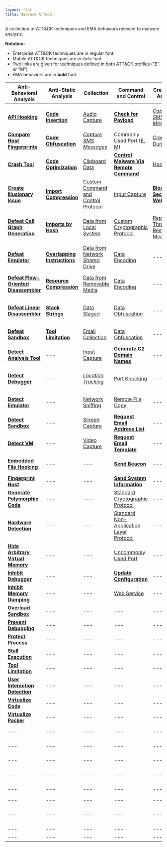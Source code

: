 ```yaml
---
layout: flat
title: Malware ATT&CK
---
```

A collection of ATT&CK techniques and EMA behaviors relevant to malware analysis.

**Notation:**
* Enterprise ATT&CK techniques are in regular font.
* Mobile ATT&CK techniques are in *italic* font.
* Two links are given for techniques defined in both ATT&CK profiles ("E" or "M")
* EMA behaviors are in **bold** font.

|Anti-Behavioral Analysis|Anti-Static Analysis|Collection|Command and Control|Credential Access|Defense Evasion|Discovery|Effects|Execution|Exfiltration|Lateral Movement|Persistence|Privilege Escalation|
|------------------------|--------------------|----------|-------------------|-----------------|---------------|---------|-------|---------|------------|----------------|-----------|--------------------|
|[**API Hooking**](https://collaborate.mitre.org/ema/index.php/Ema-1035)|[**Code Insertion**](https://collaborate.mitre.org/ema/index.php/Ema-1008)|[Audio Capture](https://attack.mitre.org/wiki/Technique/T1123)|[**Check for Payload**](https://collaborate.mitre.org/ema/index.php/Ema-1236)|[*Capture SMS Messages*](https://attack.mitre.org/mobile/index.php/Technique/MOB-T1015)|[Access Token Manipulation](https://attack.mitre.org/wiki/Technique/T1134)|[Account Discovery](https://attack.mitre.org/wiki/Technique/T1087)|[**Access Premium Service**](https://collaborate.mitre.org/ema/index.php/Ema-1178)|[Command-Line Interface](https://attack.mitre.org/wiki/Technique/T1059)|[Automated Exfiltration](https://attack.mitre.org/wiki/Technique/T1020)|[**Autonomous Remote Infection**](https://collaborate.mitre.org/ema/index.php/Ema-1216)|[Hidden File and Directories](https://attack.mitre.org/wiki/Technique/T1158)|[Explotation for Privilege Escalation](https://attack.mitre.org/wiki/Technique/T1068)|
|[**Compare Host Fingerprints**](https://collaborate.mitre.org/ema/index.php/Ema-1120)|[**Code Obfuscation**](https://collaborate.mitre.org/ema/index.php/Ema-1004)|[*Capture SMS Messages*](https://attack.mitre.org/mobile/index.php/Technique/MOB-T1015)|Commonly Used Port ([E](https://attack.mitre.org/wiki/Technique/T1043), [M](https://attack.mitre.org/mobile/index.php/Technique/MOB-T1039))|[Credential Dumping](https://attack.mitre.org/wiki/Technique/T1003)|[*Application Discovery*](https://attack.mitre.org/mobile/index.php/Technique/MOB-T1021)|[*Application Discovery*](https://attack.mitre.org/mobile/index.php/Technique/MOB-T1021)|[**Click Fraud**](https://collaborate.mitre.org/ema/index.php/Ema-1179)|[Execution through API](https://attack.mitre.org/wiki/Technique/T1106)|[Data Compressed](https://attack.mitre.org/wiki/Technique/T1002)|[Exploitation of Remote Services](https://attack.mitre.org/wiki/Technique/T1210)|[Hooking](https://attack.mitre.org/wiki/Technique/T1179)|[Hooking](https://attack.mitre.org/wiki/Technique/T1179)|
|[**Crash Tool**](https://collaborate.mitre.org/ema/index.php/Ema-1049)|[**Code Optimization**](https://collaborate.mitre.org/ema/index.php/Ema-1037)|[Clipboard Data](https://attack.mitre.org/wiki/Technique/T1115)|[**Control Malware Via Remote Command**](https://collaborate.mitre.org/ema/index.php/Ema-1241)|[Hooking](https://attack.mitre.org/wiki/Technique/T1179)|[Binary Padding](https://attack.mitre.org/wiki/Technique/T1009)|[*Device Type Discovery*](https://attack.mitre.org/mobile/index.php/Technique/MOB-T1022)|[**Consume System Resources**](https://collaborate.mitre.org/ema/index.php/Ema-1177)|[Execution through Module Load](https://attack.mitre.org/wiki/Technique/T1129)|[Data Encrypted](https://attack.mitre.org/wiki/Technique/T1022)|[Remote File Copy](https://attack.mitre.org/wiki/Technique/T1105)|[Kernel Modules and Extensions](https://attack.mitre.org/wiki/Technique/T1215)|[Process Injection](https://attack.mitre.org/wiki/Technique/T1055)|
|[**Create Illusionary Issue**](https://collaborate.mitre.org/ema/index.php/Ema-1031)|[**Import Compression**](https://collaborate.mitre.org/ema/index.php/Ema-1030)|[Custom Command and Control Protocol](https://attack.mitre.org/wiki/Technique/T1094)|[Input Capture](https://attack.mitre.org/wiki/Technique/T1056)|[**Block Security Websites**](https://collaborate.mitre.org/ema/index.php/Ema-1154)|File and Directory Discovery ([E](https://attack.mitre.org/wiki/Technique/T1083), [M](https://attack.mitre.org/mobile/index.php/Technique/MOB-T1023))|[**Denial of Service**](https://collaborate.mitre.org/ema/index.php/Ema-1175)|[**Install Legitimate Software**](https://collaborate.mitre.org/ema/index.php/Ema-1137)|[Exfiltration Over Alternative Protocol](https://attack.mitre.org/wiki/Technique/T1048)|[Remote Desktop Protocol](https://attack.mitre.org/wiki/Technique/T1076)|[Local Job Scheduling](https://attack.mitre.org/wiki/Technique/T1168)|[Scheduled Task](https://attack.mitre.org/wiki/Technique/T1053)|
|[**Defeat Call Graph Generation**](https://collaborate.mitre.org/ema/index.php/Ema-1228)|[**Imports by Hash**](https://collaborate.mitre.org/ema/index.php/Ema-1036)|[Data from Local System](https://attack.mitre.org/wiki/Technique/T1005)|[Custom Cryptographic Protocol](https://attack.mitre.org/wiki/Technique/T1024)|[Replication Through Removable Media](https://attack.mitre.org/wiki/Technique/T1091)|[Code Signing](https://attack.mitre.org/wiki/Technique/T1116)|[*Local Network Configuration Discovery*](https://attack.mitre.org/mobile/index.php/Technique/MOB-T1025)|[**Destroy Hardware**](https://collaborate.mitre.org/ema/index.php/Ema-1196)|[**Install Secondary Malware**](https://collaborate.mitre.org/ema/index.php/Ema-1138)|[Exfiltration Over Command and Control Channel](https://attack.mitre.org/wiki/Technique/T1041)|[Replication Through Removable Media](https://attack.mitre.org/wiki/Technique/T1091)|[Modify Existing Service](https://attack.mitre.org/wiki/Technique/T1031)|---|
|[**Defeat Emulator**](https://collaborate.mitre.org/ema/index.php/Ema-1268)|[**Overlapping Instructions**](https://collaborate.mitre.org/ema/index.php/Ema-1038)|[Data from Network Shared Drive](https://attack.mitre.org/wiki/Technique/T1039)|[Data Encoding](https://attack.mitre.org/wiki/Technique/T1132)|---|[**Disable Kernel Patch Protection**](https://collaborate.mitre.org/ema/index.php/Ema-1146)|[Peripheral Device Discovery](https://attack.mitre.org/wiki/Technique/T1120)|[**Encrypt Files**](https://collaborate.mitre.org/ema/index.php/Ema-1122)|[**Install Secondary Module**](https://collaborate.mitre.org/ema/index.php/Ema-1136)|[Exfiltration Over Other Network Medium](https://attack.mitre.org/wiki/Technique/T1011)|---|[New Service](https://attack.mitre.org/wiki/Technique/T1050)|---|
|[**Defeat Flow-Oriented Disassembler**](https://collaborate.mitre.org/ema/index.php/Ema-1227)|[**Resource Compression**](https://collaborate.mitre.org/ema/index.php/Ema-1039)|[Data from Removable Media](https://attack.mitre.org/wiki/Technique/T1025)|[Data Encoding](https://attack.mitre.org/wiki/Technique/T1132)|---|[**Disable OS Security Alerts**](https://collaborate.mitre.org/ema/index.php/Ema-1147)|[Process Discovery](https://attack.mitre.org/wiki/Technique/T1057)|[**Erase Data**](https://collaborate.mitre.org/ema/index.php/Ema-1195)|[Local Job Scheduling](https://attack.mitre.org/wiki/Technique/T1168)|[Exfiltration Over Physical Medium](https://attack.mitre.org/wiki/Technique/T1052)|---|[**Persist After OS Changes**](https://collaborate.mitre.org/ema/index.php/Ema-1208)|---|
|[**Defeat Linear Disassembler**](https://collaborate.mitre.org/ema/index.php/Ema-1229)|[**Stack Strings**](https://collaborate.mitre.org/ema/index.php/Ema-1044)|[Data Staged](https://attack.mitre.org/wiki/Technique/T1074)|[Data Obfuscation](https://attack.mitre.org/wiki/Technique/T1001)|---|[**Disable System File Overwrite Protection**](https://collaborate.mitre.org/ema/index.php/Ema-1149)|[Query Registry](https://attack.mitre.org/wiki/Technique/T1012)|[**Manipulate File System Data**](https://collaborate.mitre.org/ema/index.php/Ema-1127)|[**Log Activity**](https://collaborate.mitre.org/ema/index.php/Ema-1134)|---|---|[**Persist After System Reboot**](https://collaborate.mitre.org/ema/index.php/Ema-1209)|---|
|[**Defeat Sandbox**](https://collaborate.mitre.org/ema/index.php/Ema-1027)|[**Tool Limitation**](https://collaborate.mitre.org/ema/index.php/Ema-1050)|[Email Collection](https://attack.mitre.org/wiki/Technique/T1114)|[Data Obfuscation](https://attack.mitre.org/wiki/Technique/T1001)|---|[Disabling Security Tools](https://attack.mitre.org/wiki/Technique/T1089)|[Security Software Discovery](https://attack.mitre.org/wiki/Technique/T1063)|[**Manipulate Network Traffic**](https://collaborate.mitre.org/ema/index.php/Ema-1126)|[PowerShell](https://attack.mitre.org/wiki/Technique/T1086)|---|---|[Port Knocking](https://attack.mitre.org/wiki/Technique/T1205)|---|
|[**Detect Analysis Tool**](https://collaborate.mitre.org/ema/index.php/Ema-1005)|---|[Input Capture](https://attack.mitre.org/wiki/Technique/T1056)|[**Generate C2 Domain Names**](https://collaborate.mitre.org/ema/index.php/Ema-1244)|---|[**Encrypt Self**](https://collaborate.mitre.org/ema/index.php/Ema-1165)|[System Information Discovery](https://attack.mitre.org/wiki/Technique/T1082)|[*Premium SMS Toll Fraud*](https://attack.mitre.org/mobile/index.php/Technique/MOB-T1051)|[**Prevent Concurrent Execution**](https://collaborate.mitre.org/ema/index.php/Ema-1261)|---|---|[Registry Run Keys / Start Folder](https://attack.mitre.org/wiki/Technique/T1060)|---|
|[**Detect Debugger**](https://collaborate.mitre.org/ema/index.php/Ema-1253)|---|[*Location Tracking*](https://attack.mitre.org/mobile/index.php/Technique/MOB-T1023)|[Port Knocking](https://attack.mitre.org/wiki/Technique/T1205)|---|[**Evade Static Heuristic**](https://collaborate.mitre.org/ema/index.php/Ema-1252)|[System Network Configuration Discovery](https://attack.mitre.org/wiki/Technique/T1016)|---|[Rundll32](https://attack.mitre.org/wiki/Technique/T1085)|---|---|[**Re-instantiate Self**](https://collaborate.mitre.org/ema/index.php/Ema-1212)|---|
|[**Detect Emulator**](https://collaborate.mitre.org/ema/index.php/Ema-1265)|---|[Network Sniffing](https://attack.mitre.org/wiki/Technique/T1040)|[Remote File Copy](https://attack.mitre.org/wiki/Technique/T1105)|---|[**Execute Before/External to Kernel/Hypervisor**](https://collaborate.mitre.org/ema/index.php/Ema-1225)|[System Owner/User Discovery](https://attack.mitre.org/wiki/Technique/T1033)|---|[Scheduled Task](https://attack.mitre.org/wiki/Technique/T1053)|---|---|[Scheduled Task](https://attack.mitre.org/wiki/Technique/T1053)|---|
|[**Detect Sandbox**](https://collaborate.mitre.org/ema/index.php/Ema-1233)|---|[Screen Capture](https://attack.mitre.org/wiki/Technique/T1113)|[**Request Email Address List**](https://collaborate.mitre.org/ema/index.php/Ema-1123)|---|[**Execute Non-main CPU Code**](https://collaborate.mitre.org/ema/index.php/Ema-1221)|[System Time Discovery](https://attack.mitre.org/wiki/Technique/T1124)|---|[Scripting](https://attack.mitre.org/wiki/Technique/T1064)|---|---|[Timestomp](https://attack.mitre.org/wiki/Technique/T1099)|---|
|[**Detect VM**](https://collaborate.mitre.org/ema/index.php/Ema-1239)|---|[Video Capture](https://attack.mitre.org/wiki/Technique/T1125)|[**Request Email Template**](https://collaborate.mitre.org/ema/index.php/Ema-1124)|---|[**Execute Stealthy Code**](https://collaborate.mitre.org/ema/index.php/Ema-1223)|[Application Window Discovery](https://attack.mitre.org/wiki/Technique/T1010)|---|[**Send Email Message**](https://collaborate.mitre.org/ema/index.php/Ema-1125)|---|---|---|---|
|[**Embedded File Hooking**](https://collaborate.mitre.org/ema/index.php/Ema-1048)|---|---|[**Send Beacon**](https://collaborate.mitre.org/ema/index.php/Ema-1237)|---|[Exploitation for Defense Evasion](https://attack.mitre.org/wiki/Technique/T1211)|[Network Service Scanning](https://attack.mitre.org/wiki/Technique/T1046)|---|[Service Execution](https://attack.mitre.org/wiki/Technique/T1035)|---|---|---|---|
|[**Fingerprint Host**](https://collaborate.mitre.org/ema/index.php/Ema-1121)|---|---|[**Send System Information**](https://collaborate.mitre.org/ema/index.php/Ema-1238)|---|[File Deletion](https://attack.mitre.org/wiki/Technique/T1107)|---|---|[**Suicide Exit**](https://collaborate.mitre.org/ema/index.php/Ema-1135)|---|---|---|---|
|[**Generate Polymorphic Code**](https://collaborate.mitre.org/ema/index.php/Ema-1032)|---|---|[Standard Cryptographic Protocol](https://attack.mitre.org/wiki/Technique/T1032)|---|[Hidden File and Directories](https://attack.mitre.org/wiki/Technique/T1158)|---|---|[**Test SMTP Connection**](https://collaborate.mitre.org/ema/index.php/Ema-1174)|---|---|---|---|
|[**Hardware Detection**](https://collaborate.mitre.org/ema/index.php/Ema-1022)|---|---|[Standard Non-Application Layer Protocol](https://attack.mitre.org/wiki/Technique/T1095)|---|[**Hide Kernel Modules**](https://collaborate.mitre.org/ema/index.php/Ema-1015)|---|---|[Windows Management Instrumentation](https://attack.mitre.org/wiki/Technique/T1047)|---|---|---|---|
|[**Hide Arbitrary Virtual Memory**](https://collaborate.mitre.org/ema/index.php/Ema-1172)|---|---|[Uncommonly Used Port](https://attack.mitre.org/wiki/Technique/T1065)|---|[**Hide Processes**](https://collaborate.mitre.org/ema/index.php/Ema-1224)|---|---|---|---|---|---|---|
|[**Inhibit Debugger**](https://collaborate.mitre.org/ema/index.php/Ema-1024)|---|---|[**Update Configuration**](https://collaborate.mitre.org/ema/index.php/Ema-1240)|---|[**Hide Services**](https://collaborate.mitre.org/ema/index.php/Ema-1219)|---|---|---|---|---|---|---|
|[**Inhibit Memory Dumping**](https://collaborate.mitre.org/ema/index.php/Ema-1173)|---|---|[Web Service](https://attack.mitre.org/wiki/Technique/T1102)|---|[**Hide Threads**](https://collaborate.mitre.org/ema/index.php/Ema-1218)|---|---|---|---|---|---|---|
|[**Overload Sandbox**](https://collaborate.mitre.org/ema/index.php/Ema-1235)|---|---|---|---|[**Hide Userspace Libraries**](https://collaborate.mitre.org/ema/index.php/Ema-1222)|---|---|---|---|---|---|---|
|[**Prevent Debugging**](https://collaborate.mitre.org/ema/index.php/Ema-1230)|---|---|---|---|[**Inventory Security Products**](https://collaborate.mitre.org/ema/index.php/Ema-1246)|---|---|---|---|---|---|---|
|[**Protect Process**](https://collaborate.mitre.org/ema/index.php/Ema-1034)|---|---|---|---|[Masquerading](https://attack.mitre.org/wiki/Technique/T1036)|---|---|---|---|---|---|---|
|[**Stall Execution**](https://collaborate.mitre.org/ema/index.php/Ema-1013)|---|---|---|---|[Modify Registry](https://attack.mitre.org/wiki/Technique/T1112)|---|---|---|---|---|---|---|
|[**Tool Limitation**](https://collaborate.mitre.org/ema/index.php/Ema-1050)|---|---|---|---|[Obfuscated File or Information](https://attack.mitre.org/wiki/Technique/T1027)|---|---|---|---|---|---|---|
|[**User Interaction Detection**](https://collaborate.mitre.org/ema/index.php/Ema-1021)|---|---|---|---|[Port Knocking](https://attack.mitre.org/wiki/Technique/T1205)|---|---|---|---|---|---|---|
|[**Virtualize Code**](https://collaborate.mitre.org/ema/index.php/Ema-1046)|---|---|---|---|[**Prevent API Unhooking**](https://collaborate.mitre.org/ema/index.php/Ema-1180)|---|---|---|---|---|---|---|
|[**Virtualize Packer**](https://collaborate.mitre.org/ema/index.php/Ema-1047)|---|---|---|---|[**Prevent File Access**](https://collaborate.mitre.org/ema/index.php/Ema-1184)|---|---|---|---|---|---|---|
|---|---|---|---|---|[**Prevent File Deletion**](https://collaborate.mitre.org/ema/index.php/Ema-1181)|---|---|---|---|---|---|---|
|---|---|---|---|---|[**Prevent Memory Access**](https://collaborate.mitre.org/ema/index.php/Ema-1183)|---|---|---|---|---|---|---|
|---|---|---|---|---|[**Prevent Native API Hooking**](https://collaborate.mitre.org/ema/index.php/Ema-1226)|---|---|---|---|---|---|---|
|---|---|---|---|---|[**Prevent Registry Access**](https://collaborate.mitre.org/ema/index.php/Ema-1185)|---|---|---|---|---|---|---|
|---|---|---|---|---|[**Prevent Registry Deletion**](https://collaborate.mitre.org/ema/index.php/Ema-1182)|---|---|---|---|---|---|---|
|---|---|---|---|---|[Process Injection](https://attack.mitre.org/wiki/Technique/T1055)|---|---|---|---|---|---|---|
|---|---|---|---|---|[**Remove SMS Warning Messages**](https://collaborate.mitre.org/ema/index.php/Ema-1141)|---|---|---|---|---|---|---|
|---|---|---|---|---|[Software Packing](https://attack.mitre.org/wiki/Technique/T1045)|---|---|---|---|---|---|---|
|---|---|---|---|---|[Web Service](https://attack.mitre.org/wiki/Technique/T1102)|---|---|---|---|---|---|---|
